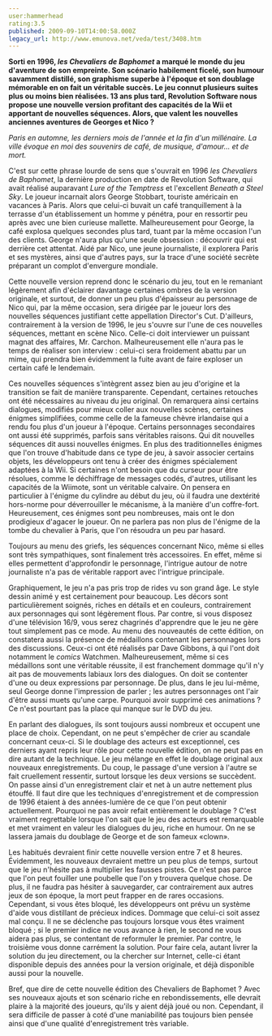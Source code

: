 ```yaml
---
user:hammerhead
rating:3.5
published: 2009-09-10T14:00:58.000Z
legacy_url: http://www.emunova.net/veda/test/3408.htm
---
```

**Sorti en 1996, _les Chevaliers de Baphomet_ a marqué le monde du jeu d'aventure de son empreinte. Son scénario habilement ficelé, son humour savamment distillé, son graphisme superbe à l'époque et son doublage mémorable en on fait un véritable succès. Le jeu connut plusieurs suites plus ou moins bien réalisées. 13 ans plus tard, Revolution Software nous propose une nouvelle version profitant des capacités de la Wii et apportant de nouvelles séquences. Alors, que valent les nouvelles anciennes aventures de Georges et Nico ?**  

  

_Paris en automne, les derniers mois de l'année et la fin d'un millénaire. La ville évoque en moi des souvenirs de café, de musique, d'amour... et de mort._  

C'est sur cette phrase lourde de sens que s'ouvrait en 1996 _les Chevaliers de Baphomet_, la dernière production en date de Revolution Software, qui avait réalisé auparavant _Lure of the Temptress_ et l'excellent _Beneath a Steel Sky_. Le joueur incarnait alors George Stobbart, touriste américain en vacances à Paris. Alors que celui-ci buvait un café tranquillement à la terrasse d'un établissement un homme y pénétra, pour en ressortir peu après avec une bien curieuse mallette. Malheureusement pour George, la café explosa quelques secondes plus tard, tuant par la même occasion l'un des clients. George n'aura plus qu'une seule obsession : découvrir qui est derrière cet attentat. Aidé par Nico, une jeune journaliste, il explorera Paris et ses mystères, ainsi que d'autres pays, sur la trace d'une société secrète préparant un complot d'envergure mondiale.  

  

Cette nouvelle version reprend donc le scénario du jeu, tout en le remaniant légèrement afin d'éclairer davantage certaines ombres de la version originale, et surtout, de donner un peu plus d'épaisseur au personnage de Nico qui, par la même occasion, sera dirigée par le joueur lors des nouvelles séquences justifiant cette appellation Director's Cut. D'ailleurs, contrairement à la version de 1996, le jeu s'ouvre sur l'une de ces nouvelles séquences, mettant en scène Nico. Celle-ci doit interviewer un puissant magnat des affaires, Mr. Carchon. Malheureusement elle n'aura pas le temps de réaliser son interview : celui-ci sera froidement abattu par un mime, qui prendra bien évidemment la fuite avant de faire exploser un certain café le lendemain.  

  

Ces nouvelles séquences s'intègrent assez bien au jeu d'origine et la transition se fait de manière transparente. Cependant, certaines retouches ont été nécessaires au niveau du jeu original. On remarquera ainsi certains dialogues, modifiés pour mieux coller aux nouvelles scènes, certaines énigmes simplifiées, comme celle de la fameuse chèvre irlandaise qui a rendu fou plus d'un joueur à l'époque. Certains personnages secondaires ont aussi été supprimés, parfois sans véritables raisons. Qui dit nouvelles séquences dit aussi nouvelles énigmes. En plus des traditionnelles énigmes que l'on trouve d'habitude dans ce type de jeu, à savoir associer certains objets, les développeurs ont tenu à créer des énigmes spécialement adaptées à la Wii. Si certaines n'ont besoin que du curseur pour être résolues, comme le déchiffrage de messages codés, d'autres, utilisant les capacités de la Wiimote, sont un véritable calvaire. On pensera en particulier à l'énigme du cylindre au début du jeu, où il faudra une dextérité hors-norme pour déverrouiller le mécanisme, à la manière d'un coffre-fort. Heureusement, ces énigmes sont peu nombreuses, mais ont le don prodigieux d'agacer le joueur. On ne parlera pas non plus de l'énigme de la tombe du chevalier à Paris, que l'on résoudra un peu par hasard.  

Toujours au menu des griefs, les séquences concernant Nico, même si elles sont très sympathiques, sont finalement très accessoires. En effet, même si elles permettent d'approfondir le personnage, l'intrigue autour de notre journaliste n'a pas de véritable rapport avec l'intrigue principale.  

  

Graphiquement, le jeu n'a pas pris trop de rides vu son grand âge. Le style dessin animé y est certainement pour beaucoup. Les décors sont particulièrement soignés, riches en détails et en couleurs, contrairement aux personnages qui sont légèrement flous. Par contre, si vous disposez d'une télévision 16/9, vous serez chagrinés d'apprendre que le jeu ne gère tout simplement pas ce mode. Au menu des nouveautés de cette édition, on constatera aussi la présence de médaillons contenant les personnages lors des discussions. Ceux-ci ont été réalisés par Dave Gibbons, à qui l'ont doit notamment le _comics_ Watchmen. Malheureusement, même si ces médaillons sont une véritable réussite, il est franchement dommage qu'il n'y ait pas de mouvements labiaux lors des dialogues. On doit se contenter d'une ou deux expressions par personnage. De plus, dans le jeu lui-même, seul George donne l'impression de parler ; les autres personnages ont l'air d'être aussi muets qu'une carpe. Pourquoi avoir supprimé ces animations ? Ce n'est pourtant pas la place qui manque sur le DVD du jeu.  

  

En parlant des dialogues, ils sont toujours aussi nombreux et occupent une place de choix. Cependant, on ne peut s'empêcher de crier au scandale concernant ceux-ci. Si le doublage des acteurs est exceptionnel, ces derniers ayant repris leur rôle pour cette nouvelle édition, on ne peut pas en dire autant de la technique. Le jeu mélange en effet le doublage original aux nouveaux enregistrements. Du coup, le passage d'une version à l'autre se fait cruellement ressentir, surtout lorsque les deux versions se succèdent. On passe ainsi d'un enregistrement clair et net à un autre nettement plus étouffé. Il faut dire que les techniques d'enregistrement et de compression de 1996 étaient à des années-lumière de ce que l'on peut obtenir actuellement. Pourquoi ne pas avoir refait entièrement le doublage ? C'est vraiment regrettable lorsque l'on sait que le jeu des acteurs est remarquable et met vraiment en valeur les dialogues du jeu, riche en humour. On ne se lassera jamais du doublage de George et de son fameux «clown».  

  

Les habitués devraient finir cette nouvelle version entre 7 et 8 heures. Évidemment, les nouveaux devraient mettre un peu plus de temps, surtout que le jeu n'hésite pas à multiplier les fausses pistes. Ce n'est pas parce que l'on peut fouiller une poubelle que l'on y trouvera quelque chose. De plus, il ne faudra pas hésiter à sauvegarder, car contrairement aux autres jeux de son époque, la mort peut frapper en de rares occasions. Cependant, si vous êtes bloqué, les développeurs ont prévu un système d'aide vous distillant de précieux indices. Dommage que celui-ci soit assez mal conçu. Il ne se déclenche pas toujours lorsque vous êtes vraiment bloqué ; si le premier indice ne vous avance à rien, le second ne vous aidera pas plus, se contentant de reformuler le premier. Par contre, le troisième vous donne carrément la solution. Pour faire cela, autant livrer la solution du jeu directement, ou la chercher sur Internet, celle-ci étant disponible depuis des années pour la version originale, et déjà disponible aussi pour la nouvelle.  

  

Bref, que dire de cette nouvelle édition des Chevaliers de Baphomet ? Avec ses nouveaux ajouts et son scénario riche en rebondissements, elle devrait plaire à la majorité des joueurs, qu'ils y aient déjà joué ou non. Cependant, il sera difficile de passer à coté d'une maniabilité pas toujours bien pensée ainsi que d'une qualité d'enregistrement très variable.